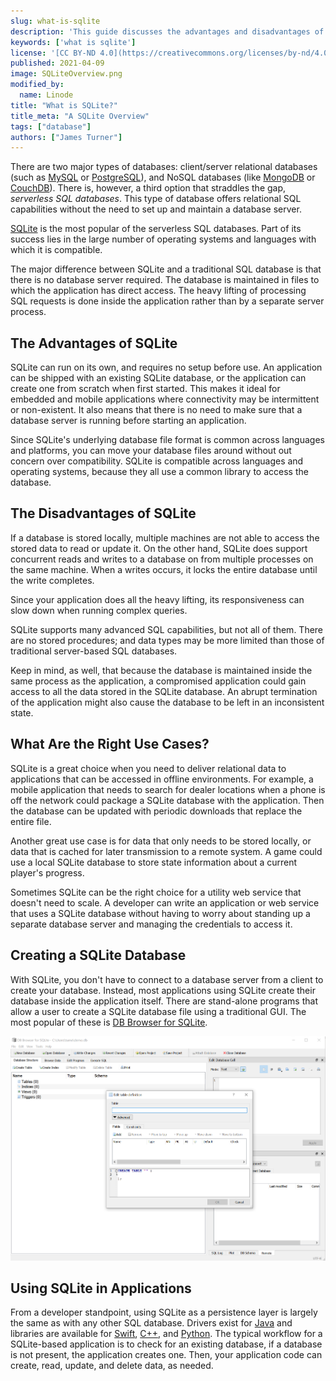 ```yaml
---
slug: what-is-sqlite
description: 'This guide discusses the advantages and disadvantages of SQLite, one of the most popular of the serverless SQL databases, and also common use cases for SQLite.'
keywords: ['what is sqlite']
license: '[CC BY-ND 4.0](https://creativecommons.org/licenses/by-nd/4.0)'
published: 2021-04-09
image: SQLiteOverview.png
modified_by:
  name: Linode
title: "What is SQLite?"
title_meta: "A SQLite Overview"
tags: ["database"]
authors: ["James Turner"]
---
```


There are two major types of databases: client/server relational databases (such as [MySQL](/docs/guides/databases/mysql/) or [PostgreSQL](/docs/guides/databases/postgresql/)), and NoSQL databases (like [MongoDB](/docs/guides/databases/mongodb/) or [CouchDB](/docs/guides/databases/couchdb/)). There is, however, a third option that straddles the gap, *serverless SQL databases*. This type of database offers relational SQL capabilities without the need to set up and maintain a database server.

[SQLite](https://www.sqlite.org/index.html) is the most popular of the serverless SQL databases. Part of its success lies in the large number of operating systems and languages with which it is compatible.

The major difference between SQLite and a traditional SQL database is that there is no database server required. The database is maintained in files to which the application has direct access. The heavy lifting of processing SQL requests is done inside the application rather than by a separate server process.

## The Advantages of SQLite

SQLite can run on its own, and requires no setup before use. An application can be shipped with an existing SQLite database, or the application can create one from scratch when first started. This makes it ideal for embedded and mobile applications where connectivity may be intermittent or non-existent. It also means that there is no need to make sure that a database server is running before starting an application.

Since SQLite's underlying database file format is common across languages and platforms, you can move your database files around without out concern over compatibility. SQLite is compatible across languages and operating systems, because they all use a common library to access the database.

## The Disadvantages of SQLite

If a database is stored locally, multiple machines are not able to access the stored data to read or update it. On the other hand, SQLite does support concurrent reads and writes to a database on from multiple processes on the same machine. When a writes occurs, it locks the entire database until the write completes.

Since your application does all the heavy lifting, its responsiveness can slow down when running complex queries.

SQLite supports many advanced SQL capabilities, but not all of them. There are no stored procedures; and data types may be more limited than those of traditional server-based SQL databases.

Keep in mind, as well, that because the database is maintained inside the same process as the application, a compromised application could gain access to all the data stored in the SQLite database. An abrupt termination of the application might also cause the database to be left in an inconsistent state.

## What Are the Right Use Cases?

SQLite is a great choice when you need to deliver relational data to applications that can be accessed in offline environments. For example, a mobile application that needs to search for dealer locations when a phone is off the network could package a SQLite database with the application. Then the database can be updated with periodic downloads that replace the entire file.

Another great use case is for data that only needs to be stored locally, or data that is cached for later transmission to a remote system. A game could use a local SQLite database to store state information about a current player's progress.

Sometimes SQLite can be the right choice for a utility web service that doesn't need to scale. A developer can write an application or web service that uses a SQLite database without having to worry about standing up a separate database server and managing the credentials to access it.

## Creating a SQLite Database

With SQLite, you don't have to connect to a database server from a client to create your database. Instead, most applications using SQLite create their database inside the application itself. There are stand-alone programs that allow a user to create a SQLite database file using a traditional GUI. The most popular of these is [DB Browser for SQLite](https://sqlitebrowser.org/).

![DB Browser for SQLite](Turner_sqlite.png)

## Using SQLite in Applications

From a developer standpoint, using SQLite as a persistence layer is largely the same as with any other SQL database. Drivers exist for [Java](https://github.com/xerial/sqlite-jdbc) and libraries are available for [Swift](https://github.com/stephencelis/SQLite.swift), [C++](https://github.com/SRombauts/SQLiteCpp), and [Python](https://docs.python.org/3/library/sqlite3.html). The typical workflow for a SQLite-based application is to check for an existing database, if a database is not present, the application creates one. Then, your application code can create, read, update, and delete data, as needed.
